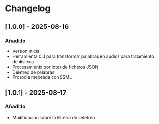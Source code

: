 # Changelog

## [1.0.0] - 2025-08-16
### Añadido
- Versión inicial
- Herramienta CLI para transformar palabras en audios para tratamiento de dislexia
- Procesamiento por lotes de ficheros JSON
- Deletreo de palabras
- Prosodia mejorada con SSML

## [1.0.1] - 2025-08-17
### Añadido
- Modificación sobre la librería de deletreo
